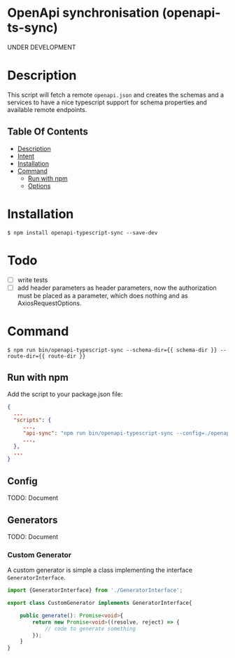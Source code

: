 OpenApi synchronisation (openapi-ts-sync)
=======================
UNDER DEVELOPMENT
# Description
This script will fetch a remote `openapi.json`
and creates the schemas and a services
to have a nice typescript support for schema properties
and available remote endpoints.

## Table Of Contents
 - [Description](#description)
 - [Intent](#intent)
 - [Installation](#installation)
 - [Command](#command)
    - [Run with npm](#run-with-npm)
    - [Options](#options)

# Installation
```
$ npm install openapi-typescript-sync --save-dev
```

# Todo
- [ ] write tests
- [ ] add header parameters as header parameters, now the authorization
      must be placed as a parameter, which does nothing and as AxiosRequestOptions.

# Command
```
$ npm run bin/openapi-typescript-sync --schema-dir={{ schema-dir }} --route-dir={{ route-dir }}
```
## Run with npm
Add the script to your package.json file:
```json
{
  ...
  "scripts": {
     ...,
     "api-sync": "npm run bin/openapi-typescript-sync --config=./openapi-ts-sync.json",
     ...,
  },
  ...
}
```
## Config
TODO: Document
## Generators
TODO: Document

### Custom Generator
A custom generator is simple a class implementing the interface `GeneratorInterface`.  
```typescript
import {GeneratorInterface} from './GeneratorInterface';

export class CustomGenerator implements GeneratorInterface{

	public generate(): Promise<void>{
	    return new Promise<void>((resolve, reject) => {
	    	// code to generate something
        });
    }
}
```
